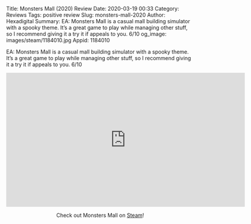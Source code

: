 Title: Monsters Mall (2020) Review
Date: 2020-03-19 00:33
Category: Reviews
Tags: positive review
Slug: monsters-mall-2020
Author: Hexadigital
Summary: EA: Monsters Mall is a casual mall building simulator with a spooky theme. It’s a great game to play while managing other stuff, so I recommend giving it a try it if appeals to you. 6/10
og_image: images/steam/1184010.jpg
Appid: 1184010

EA: Monsters Mall is a casual mall building simulator with a spooky theme. It’s a great game to play while managing other stuff, so I recommend giving it a try it if appeals to you. 6/10

<center><iframe src="https://www.youtube.com/embed/DvuxnUygN4Y?feature=oembed" allow="accelerometer; autoplay; encrypted-media; gyroscope; picture-in-picture" width="640" height="360" frameborder="0"></iframe>

Check out Monsters Mall on [Steam](https://store.steampowered.com/app/1184010/?curator_clanid=34633900)!</center>
